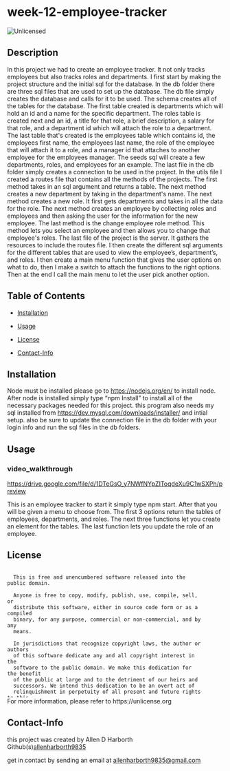 # week-12-employee-tracker
<img src="https://img.shields.io/badge/license-Unlicensed-blue" alt="Unlicensed">    

  ## Description
   In this project we had to create an employee tracker. It not only tracks employees but also tracks roles and departments. I first start by making the project structure and the initial sql for the database. In the db folder there are three sql files that are used to set up the database. The db file simply creates the database and calls for it to be used. The schema creates all of the tables for the database. The first table created is departments which will hold an id and a name for the specific department. The roles table is created next and an id, a title for that role, a brief description,  a salary for that role, and a department id which will attach the role to a department. The last table that's created is the employees table which contains id, the employees first name, the employees last name, the role of the employee that will attach it to a role, and a manager id that attaches to another employee for the employees manager. The seeds sql will create a few departments, roles, and employees for an example. The last file in the db folder simply creates a connection to be used in the project.  In the utils file I created a routes file that contains all the methods of the projects. The first method takes in an sql argument and returns a table. The next method creates a new department by taking in the department's name. The next method creates a new role. It first gets departments and takes in all the data for the role. The next method creates an employee by collecting roles and employees and then asking the user for the information for the new employee. The last method is the change employee role method. This method lets you select an employee and then allows you to change that employee's roles. The last file of the project is the server. It gathers the resources to include the routes file. I then create the different sql arguments for the different tables that are used to view the employee’s, department’s, and roles. I then create a main menu function that gives the user options on what to do, then I make a switch to attach the functions to the right options. Then at the end I call the main menu to let the user pick another option.

  ## Table of Contents
  * [Installation](#installation)
 * [Usage](#usage)
* [License](#license)

 * [Contact-Info](#contact-info)
## Installation  

Node must be installed please go to https://nodejs.org/en/ to install node.
After node is installed simply type “npm Install” to install all of the necessary packages needed for this project. this program also needs my sql installed from https://dev.mysql.com/downloads/installer/ and intial setup. also be sure to update the connection file in the db folder with your login info and run the sql files in the db folders.

## Usage

### video_walkthrough
https://drive.google.com/file/d/1DTeGsO_y7NWfNYpZIToqdeXu9C1wSXPh/preview

This is an employee tracker to start it simply type npm start. After that you will be given a menu to choose from. The first 3 options return the tables of employees, departments, and roles. The next three functions let you create an element for the tables. The last function lets you update the role of an employee.

## License
  <div style="height:300px; width:90%; overflow:auto;">

      This is free and unencumbered software released into the public domain.
    
      Anyone is free to copy, modify, publish, use, compile, sell, or
      distribute this software, either in source code form or as a compiled
      binary, for any purpose, commercial or non-commercial, and by any
      means.
      
      In jurisdictions that recognize copyright laws, the author or authors
      of this software dedicate any and all copyright interest in the
      software to the public domain. We make this dedication for the benefit
      of the public at large and to the detriment of our heirs and
      successors. We intend this dedication to be an overt act of
      relinquishment in perpetuity of all present and future rights to this
      software under copyright law.
      
      THE SOFTWARE IS PROVIDED "AS IS", WITHOUT WARRANTY OF ANY KIND,
      EXPRESS OR IMPLIED, INCLUDING BUT NOT LIMITED TO THE WARRANTIES OF
      MERCHANTABILITY, FITNESS FOR A PARTICULAR PURPOSE AND NONINFRINGEMENT.
      IN NO EVENT SHALL THE AUTHORS BE LIABLE FOR ANY CLAIM, DAMAGES OR
      OTHER LIABILITY, WHETHER IN AN ACTION OF CONTRACT, TORT OR OTHERWISE,
      ARISING FROM, OUT OF OR IN CONNECTION WITH THE SOFTWARE OR THE USE OR
      OTHER DEALINGS IN THE SOFTWARE.
  </div>
For more information, please refer to https://unlicense.org

## Contact-Info
this project was created by Allen D Harborth  
Github(s)[allenharborth9835](https://github.com/allenharborth9835)

get in contact by sending an email at allenharborth9835@gmail.com
